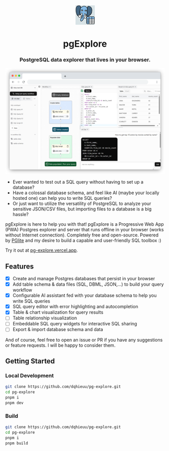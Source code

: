 <div align="center">
    <img width="64" alt="pg-explore logo" src="./public/pwa-64x64.png">
    <h1>pgExplore</h1>
</div>

<h3 align="center">PostgreSQL data explorer that lives in your browser.</h3>

![Demo screenshot](./public/demo1.png)

- Ever wanted to test out a SQL query without having to set up a database?  
- Have a colossal database schema, and feel like AI (maybe your locally hosted one) can help you to write SQL queries? 
- Or just want to utilize the versatility of PostgreSQL to analyze your sensitive JSON/CSV files, but importing files to a database is a big hassle? 

pgExplore is here to help you with that! pgExplore is a Progressive Web App (PWA) Postgres explorer and server that runs offline in your browser (works without Internet connection). Completely free and open-source. Powered by [PGlite](https://github.com/electric-sql/pglite) and my desire to build a capable and user-friendly SQL toolbox :)

Try it out at [pg-explore.vercel.app](https://pg-explore.vercel.app).

## Features

- [x] Create and manage Postgres databases that persist in your browser
- [x] Add table schema & data files (SQL, DBML, JSON,...) to build your query workflow
- [x] Configurable AI assistant fed with your database schema to help you write SQL queries
- [x] SQL query editor with error highlighting and autocompletion
- [x] Table & chart visualization for query results
- [ ] Table relationship visualization
- [ ] Embeddable SQL query widgets for interactive SQL sharing
- [ ] Export & import database schema and data

And of course, feel free to open an issue or PR if you have any suggestions or feature requests. I will be happy to consider them.

## Getting Started

### Local Development

```bash
git clone https://github.com/dqhieuu/pg-explore.git
cd pg-explore
pnpm i
pnpm dev
```

### Build

```bash
git clone https://github.com/dqhieuu/pg-explore.git
cd pg-explore
pnpm i
pnpm build
```
